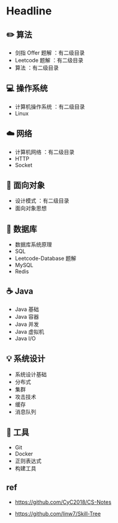 # Headline

## ✏️ 算法

- 剑指 Offer 题解 ：有二级目录
- Leetcode 题解 ：有二级目录
- 算法 ：有二级目录

## 💻 操作系统

- 计算机操作系统 ：有二级目录
- Linux 

## ☁️ 网络

- 计算机网络 ：有二级目录
- HTTP
- Socket 

## 🎨 面向对象

- 设计模式 ：有二级目录
- 面向对象思想

## 💾 数据库

- 数据库系统原理 
- SQL 
- Leetcode-Database 题解 
- MySQL 
- Redis

## ☕️ Java

- Java 基础 
- Java 容器 
- Java 并发 
- Java 虚拟机 
- Java I/O

## 💡 系统设计

- 系统设计基础 
- 分布式 
- 集群 
- 攻击技术 
- 缓存 
- 消息队列

## 🔧 工具

- Git 
- Docker 
- 正则表达式 
- 构建工具

## ref

- https://github.com/CyC2018/CS-Notes

- https://github.com/linw7/Skill-Tree

